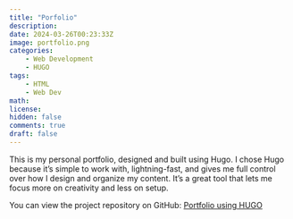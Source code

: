 ```yaml
---
title: "Porfolio"
description: 
date: 2024-03-26T00:23:33Z
image: portfolio.png
categories:
    - Web Development
    - HUGO
tags:
    - HTML
    - Web Dev
math: 
license: 
hidden: false
comments: true
draft: false
---
```

This is my personal portfolio, designed and built using Hugo. I chose Hugo because it’s simple to work with, lightning-fast, and gives me full control over how I design and organize my content. It’s a great tool that lets me focus more on creativity and less on setup.

You can view the project repository on GitHub: [Portfolio using HUGO](https://github.com/AkKennesu/portfolio)